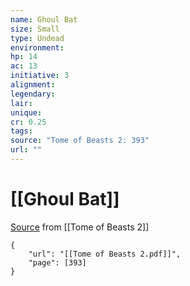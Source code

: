 ```yaml
---
name: Ghoul Bat
size: Small
type: Undead
environment: 
hp: 14
ac: 13
initiative: 3
alignment: 
legendary: 
lair: 
unique: 
cr: 0.25
tags: 
source: "Tome of Beasts 2: 393"
url: ""
---
```

# [[Ghoul Bat]]

[Source](zotero://open-pdf/library/items/9UQIAB6R?page=393) from [[Tome of Beasts 2]]

```pdf
{
	"url": "[[Tome of Beasts 2.pdf]]",
	"page": [393]
}
```

